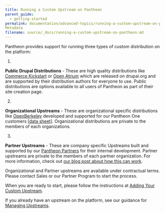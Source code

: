 ```yaml
---
title: Running a Custom Upstream on Pantheon
parent_guide:
  - getting-started
permalink: documentation/advanced-topics/running-a-custom-upstream-on-pantheon/
Metadata
filename: source/_docs/running-a-custom-upstream-on-pantheon.md
---
```


Pantheon provides support for running three types of custom distribution on the platform:

1. 

**Public Drupal Distributions** - These are high quality distributions like [Commerce Kickstart](http://drupal.org/project/commerce_kickstart) or [Open Atrium](http://drupal.org/project/openatrium) which are released on drupal.org and are supported by their distribution authors for everyone to use. Public distributions are options available to all users of Pantheon as part of their site creation page.

2. 

**Organizational Upstreams** - These are organizational specific distributions like [OpenBerkeley](http://vcaf.berkeley.edu/initiatives/vcio-projects/open-berkeley) developed and supported for our Pantheon One customers [[data sheet](https://www.getpantheon.com/sites/default/files/Zeus%20Plan%20Datasheet.pdf)]. Organizational distributions are private to the members of each organizations.

3. 

**Partner Upstreams** - These are company specific Upstreams built and supported by our [Pantheon Partners](https://www.getpantheon.com/partners/program) for their internal development. Partner upstreams are private to the members of each partner organization. For more information, check out [our blog post about how this can work](https://www.getpantheon.com/blog/building-sites-common-codebases-pantheon-one-agencies).

Organizational and Partner upstreams are available under contractual terms. Please contact Sales or our Partner Program to start the process.

When you are ready to start, please follow the instructions at [Adding Your Custom Upstream](/documentation/advanced-topics/adding-a-custom-upstream/-adding-a-custom-upstream).  
If you already have an upstream on the platform, see our guidance for   [Managing Upstreams](/documentation/advanced-topics/managing-upstreams/-managing-upstreams).


